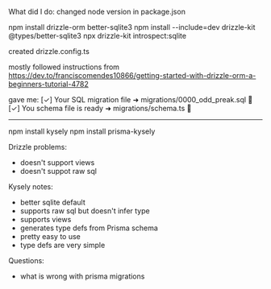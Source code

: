 What did I do: changed node version in package.json

npm install drizzle-orm better-sqlite3 npm install --include=dev drizzle-kit
@types/better-sqlite3 npx drizzle-kit introspect:sqlite

created drizzle.config.ts

mostly followed instructions from
https://dev.to/franciscomendes10866/getting-started-with-drizzle-orm-a-beginners-tutorial-4782

gave me: [✓] Your SQL migration file ➜ migrations/0000_odd_preak.sql 🚀 [✓] You
schema file is ready ➜ migrations/schema.ts 🚀

---

npm install kysely npm install prisma-kysely

Drizzle problems:

- doesn't support views
- doesn't suppot raw sql

Kysely notes:

- better sqlite default
- supports raw sql but doesn't infer type
- supports views
- generates type defs from Prisma schema
- pretty easy to use
- type defs are very simple

Questions:

- what is wrong with prisma migrations
